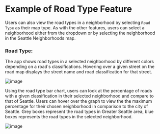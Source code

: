 # Example of Road Type Feature

Users can also view the road types in a neighborhood by selecting `Road Type` as their map type. As with the other features, users can select a neighborhood either from the dropdown or by selecting the neighborhood in the Seattle Neighborhoods map.


### Road Type:
The app shows road types in a selected neighborhood by different colors depending on a road's classifications. Hovering over a given street on the road map displays the street name and road classification for that street.

![image](https://github.com/Neighborhood-Traffic-Flow/neighborhoodtrafficflow/blob/master/examples/gif%20pictures/road%20type%20graph.gif)


Using the road type bar chart, users can look at the percentage of roads with a given classification in their selected neighborhood and compare to that of Seattle. Users can hover over the graph to view the the maximum percentage for their chosen neighborhood in comparison to the city of Seattle. Grey boxes represent the road types in Greater Seattle area, 
blue boxes represents the road types in the selected neighborhood.

![image](https://github.com/Neighborhood-Traffic-Flow/neighborhoodtrafficflow/blob/master/examples/gif%20pictures/road%20type%20stats.gif)
